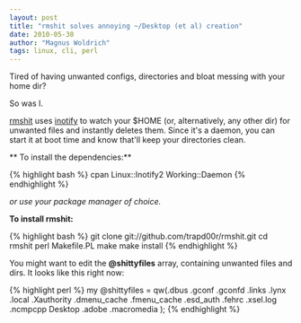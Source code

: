 ```yaml
---
layout: post
title: "rmshit solves annoying ~/Desktop (et al) creation"
date: 2010-05-30
author: "Magnus Woldrich"
tags: linux, cli, perl
---
```


Tired of having unwanted configs, directories and bloat messing with
your home dir?

So was I.

[rmshit](http://github.com/trapd00r/rmshit) uses
[inotify](http://en.wikipedia.org/wiki/Inotify) to watch your $HOME (or,
alternatively, any other dir) for unwanted files and instantly deletes
them. Since it's a daemon, you can start it at boot time and know
that'll keep your directories clean.

** To install the dependencies:**

{% highlight bash %}
cpan Linux::Inotify2 Working::Daemon
{% endhighlight %}

<i>or use your package manager of choice.</i>

**To install rmshit:**

{% highlight bash %}
git clone git://github.com/trapd00r/rmshit.git
cd rmshit
perl Makefile.PL
make
make install
{% endhighlight %}

You might want to edit the **@shittyfiles** array, containing unwanted files and dirs. 
It looks like this right now:

{% highlight perl %}
my @shittyfiles = qw(.dbus
                     .gconf
                     .gconfd
                     .links
                     .lynx
                     .local
                     .Xauthority
                     .dmenu_cache
                     .fmenu_cache
                     .esd_auth
                     .fehrc
                     .xsel.log
                     .ncmpcpp
                     Desktop
                     .adobe
                     .macromedia
                   );
{% endhighlight %}
